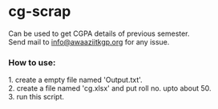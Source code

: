 # cg-scrap
Can be used to get CGPA details of previous semester.<br>
Send mail to info@awaaziitkgp.org for any issue.
<h3>How to use:</h3>
1. create a empty file named 'Output.txt'.<br>
2. create a file named 'cg.xlsx' and put roll no. upto about 50.<br>
3. run this script.<br>
